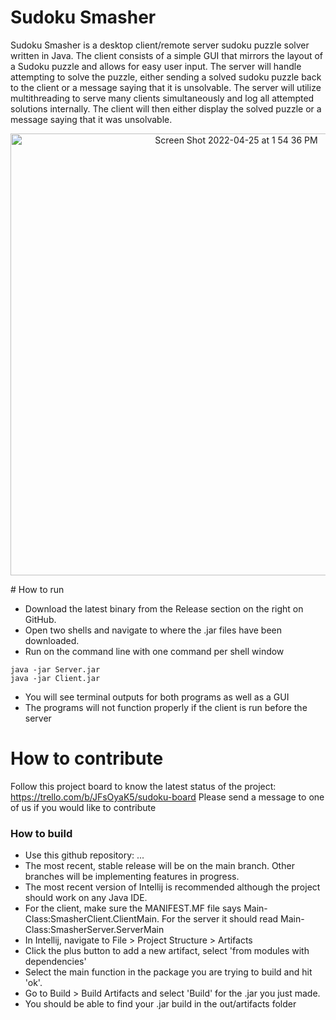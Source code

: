 # Sudoku Smasher
Sudoku Smasher is a desktop client/remote server sudoku puzzle solver written in Java. The client consists of a simple GUI that mirrors the layout of a Sudoku puzzle and allows for easy user input. The server will handle attempting to solve the puzzle, either sending a solved sudoku puzzle back to the client or a message saying that it is unsolvable. The server will utilize multithreading to serve many clients simultaneously and log all attempted solutions internally. The client will then either display the solved puzzle or a message saying that it was unsolvable. 

<p align="center">
   <img width="707" alt="Screen Shot 2022-04-25 at 1 54 36 PM" src="https://user-images.githubusercontent.com/66076114/165146111-6d5f6fc6-fe11-4764-8fbe-ce92aa595e24.png">
</p>
# How to run

- Download the latest binary from the Release section on the right on GitHub.  
- Open two shells and navigate to where the .jar files have been downloaded.
- Run on the command line with one command per shell window
```
java -jar Server.jar
java -jar Client.jar  
```
- You will see terminal outputs for both programs as well as a GUI
- The programs will not function properly if the client is run before the server

# How to contribute
Follow this project board to know the latest status of the project: https://trello.com/b/JFsOyaK5/sudoku-board
Please send a message to one of us if you would like to contribute

### How to build
- Use this github repository: ... 
- The most recent, stable release will be on the main branch. Other branches will be implementing features in progress.
- The most recent version of Intellij is recommended although the project should work on any Java IDE.
- For the client, make sure the MANIFEST.MF file says Main-Class:SmasherClient.ClientMain. For the server it should read Main-Class:SmasherServer.ServerMain
- In Intellij, navigate to File > Project Structure > Artifacts
- Click the plus button to add a new artifact, select 'from modules with dependencies'
- Select the main function in the package you are trying to build and hit 'ok'.
- Go to Build > Build Artifacts and select 'Build' for the .jar you just made.
- You should be able to find your .jar build in the out/artifacts folder

